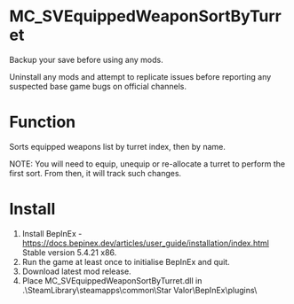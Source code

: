 # MC_SVEquippedWeaponSortByTurret
  
Backup your save before using any mods.  
  
Uninstall any mods and attempt to replicate issues before reporting any suspected base game bugs on official channels.  
  
Function  
========  
Sorts equipped weapons list by turret index, then by name.  
  
NOTE: You will need to equip, unequip or re-allocate a turret to perform the first sort.  From then, it will track such changes.  
  
Install  
=======  
1. Install BepInEx - https://docs.bepinex.dev/articles/user_guide/installation/index.html Stable version 5.4.21 x86.  
2. Run the game at least once to initialise BepInEx and quit.  
3. Download latest mod release.  
4. Place MC_SVEquippedWeaponSortByTurret.dll in .\SteamLibrary\steamapps\common\Star Valor\BepInEx\plugins\  
